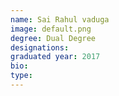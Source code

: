 ```yaml
---
name: Sai Rahul vaduga
image: default.png
degree: Dual Degree
designations: 
graduated year: 2017
bio:
type: 
---
```

